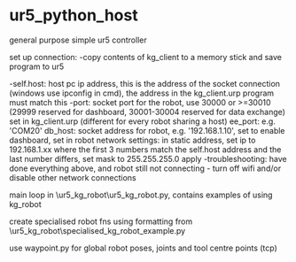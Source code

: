 # ur5_python_host
general purpose simple ur5 controller

set up connection:
-copy contents of kg_client to a memory stick and save program to ur5

-self.host: host pc ip address, this is the address of the socket connection (windows use ipconfig in cmd), the address in the kg_client.urp program must match this
-port:  socket port for the robot, use 30000 or >=30010 (29999 reserved for dashboard, 30001-30004 reserved for data exchange) set in kg_client.urp (different for every robot sharing a host)
        ee_port: e.g. 'COM20'
        db_host: socket address for robot, e.g. '192.168.1.10', set to enable dashboard, set in robot network settings: 
                                    in static address, set ip to 192.168.1.xx where the first 3 numbers match the self.host address and the last number differs, 
                                    set mask to 255.255.255.0
                                    apply
-troubleshooting:
    have done everything above, and robot still not connecting - turn off wifi and/or disable other network connections
    
    
main loop in \ur5_kg_robot\ur5_kg_robot.py, contains examples of using kg_robot

create specialised robot fns using formatting from \ur5_kg_robot\specialised_kg_robot_example.py

use waypoint.py for global robot poses, joints and tool centre points (tcp)
